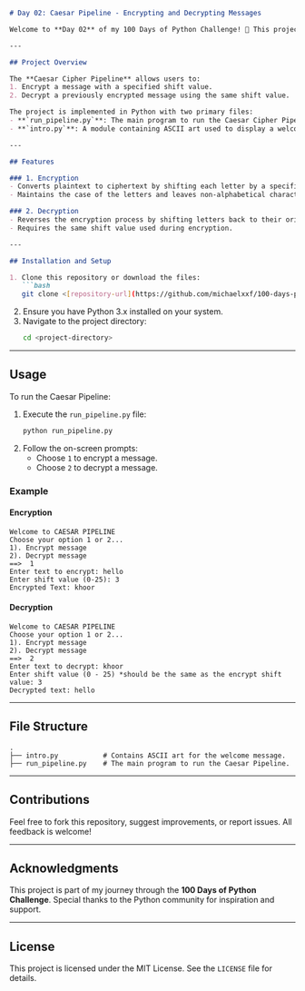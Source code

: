 ```markdown
# Day 02: Caesar Pipeline - Encrypting and Decrypting Messages

Welcome to **Day 02** of my 100 Days of Python Challenge! 🎉 This project focuses on creating a Caesar Cipher Pipeline to encrypt and decrypt messages using a simple shift cipher.

---

## Project Overview

The **Caesar Cipher Pipeline** allows users to:
1. Encrypt a message with a specified shift value.
2. Decrypt a previously encrypted message using the same shift value.

The project is implemented in Python with two primary files:
- **`run_pipeline.py`**: The main program to run the Caesar Cipher Pipeline.
- **`intro.py`**: A module containing ASCII art used to display a welcoming message.

---

## Features

### 1. Encryption
- Converts plaintext to ciphertext by shifting each letter by a specified value.
- Maintains the case of the letters and leaves non-alphabetical characters unchanged.

### 2. Decryption
- Reverses the encryption process by shifting letters back to their original positions.
- Requires the same shift value used during encryption.

---

## Installation and Setup

1. Clone this repository or download the files:
   ```bash
   git clone <[repository-url](https://github.com/michaelxxf/100-days-python-challenge/new/main/python_day_02)>
   ```
2. Ensure you have Python 3.x installed on your system.
3. Navigate to the project directory:
   ```bash
   cd <project-directory>
   ```

---

## Usage

To run the Caesar Pipeline:
1. Execute the `run_pipeline.py` file:
   ```bash
   python run_pipeline.py
   ```
2. Follow the on-screen prompts:
   - Choose `1` to encrypt a message.
   - Choose `2` to decrypt a message.

### Example

#### Encryption
```plaintext
Welcome to CAESAR PIPELINE
Choose your option 1 or 2...
1). Encrypt message
2). Decrypt message 
==>  1
Enter text to encrypt: hello
Enter shift value (0-25): 3
Encrypted Text: khoor
```

#### Decryption
```plaintext
Welcome to CAESAR PIPELINE
Choose your option 1 or 2...
1). Encrypt message
2). Decrypt message 
==>  2
Enter text to decrypt: khoor
Enter shift value (0 - 25) *should be the same as the encrypt shift value: 3
Decrypted text: hello
```

---

## File Structure

```plaintext
.
├── intro.py           # Contains ASCII art for the welcome message.
├── run_pipeline.py    # The main program to run the Caesar Pipeline.
```

---

## Contributions

Feel free to fork this repository, suggest improvements, or report issues. All feedback is welcome!

---

## Acknowledgments

This project is part of my journey through the **100 Days of Python Challenge**. Special thanks to the Python community for inspiration and support.

---

## License

This project is licensed under the MIT License. See the `LICENSE` file for details.
```
